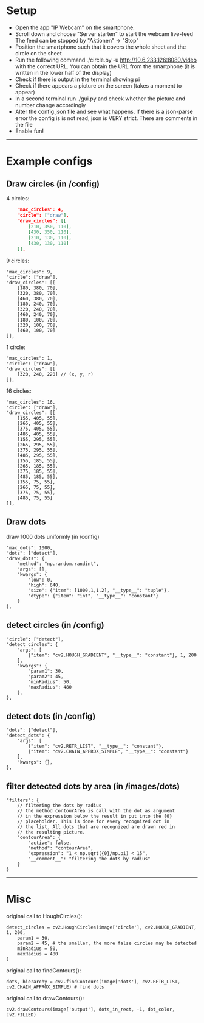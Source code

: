 # Setup


* Open the app "IP Webcam" on the smartphone.
* Scroll down and choose "Server starten" to start the webcam live-feed
   The feed can be stopped by "Aktionen" -> "Stop"
* Position the smartphone such that it covers the whole sheet and the circle on the sheet
* Run the following command
    ./circle.py -u http://10.6.233.126:8080/video
with the correct URL. You can obtain the URL from the smartphone (it is written in the lower half of the display)
* Check if there is output in the terminal showing pi
* Check if there appears a picture on the screen (takes a moment to appear)
* In a second terminal run
    ./gui.py
and check whether the picture and number change accordingly
* Alter the config.json file and see what happens. If there is a json-parse error the config is is not read, json is VERY strict. There are comments in the file
* Enable fun!

---

# Example configs

## Draw circles (in /config)

4 circles:

```json
    "max_circles": 4,
    "circle": ["draw"],
    "draw_circles": [[
        [210, 350, 110],
        [430, 350, 110],
        [210, 130, 110],
        [430, 130, 110]
    ]],
```

9 circles:

    "max_circles": 9,
    "circle": ["draw"],
    "draw_circles": [[
        [180, 380, 70],
        [320, 380, 70],
        [460, 380, 70],
        [180, 240, 70],
        [320, 240, 70],
        [460, 240, 70],
        [180, 100, 70],
        [320, 100, 70],
        [460, 100, 70]
    ]],

1 circle:

    "max_circles": 1,
    "circle": ["draw"],
    "draw_circles": [[
        [320, 240, 220] // (x, y, r)
    ]],

16 circles:

    "max_circles": 16,
    "circle": ["draw"],
    "draw_circles": [[
        [155, 405, 55],
        [265, 405, 55],
        [375, 405, 55],
        [485, 405, 55],
        [155, 295, 55],
        [265, 295, 55],
        [375, 295, 55],
        [485, 295, 55],
        [155, 185, 55],
        [265, 185, 55],
        [375, 185, 55],
        [485, 185, 55],
        [155, 75, 55],
        [265, 75, 55],
        [375, 75, 55],
        [485, 75, 55]
    ]],

## Draw dots

draw 1000 dots uniformly (in /config)

    "max_dots": 1000,
    "dots": ["detect"],
    "draw_dots": {
        "method": "np.random.randint",
        "args": [],
        "kwargs": {
            "low": 0,
            "high": 640,
            "size": {"item": [1000,1,1,2], "__type__": "tuple"},
            "dtype": {"item": "int", "__type__": "constant"}
        }
    },

## detect circles (in /config)

    "circle": ["detect"],
    "detect_circles": {
        "args": [
            {"item": "cv2.HOUGH_GRADIENT", "__type__": "constant"}, 1, 200
        ],
        "kwargs": {
            "param1": 30,
            "param2": 45,
            "minRadius": 50,
            "maxRadius": 480
        },
    },

## detect dots (in /config)

    "dots": ["detect"],
    "detect_dots": {
        "args": [
            {"item": "cv2.RETR_LIST", "__type__": "constant"},
            {"item": "cv2.CHAIN_APPROX_SIMPLE", "__type__": "constant"}
        ],
        "kwargs": {},
    },

## filter detected dots by area (in /images/dots)

    "filters": {
        // filtering the dots by radius
        // the method contourArea is call with the dot as argument
        // in the expression below the result in put into the {0}
        // placeholder. This is done for every recognized dot in
        // the list. All dots that are recognized are drawn red in
        // the resulting picture.
        "contourArea": {
            "active": false,
            "method": "contourArea",
            "expression": "1 < np.sqrt({0}/np.pi) < 15",
            "__comment__": "filtering the dots by radius"
        }
    }

---

# Misc

original call to HoughCircles():

    detect_circles = cv2.HoughCircles(image['circle'], cv2.HOUGH_GRADIENT, 1, 200,
        param1 = 30,
        param2 = 45, # the smaller, the more false circles may be detected
        minRadius = 50,
        maxRadius = 480
    )

original call to findContours():

    dots, hierarchy = cv2.findContours(image['dots'], cv2.RETR_LIST, cv2.CHAIN_APPROX_SIMPLE) # find dots

original call to drawContours():

    cv2.drawContours(image['output'], dots_in_rect, -1, dot_color, cv2.FILLED)